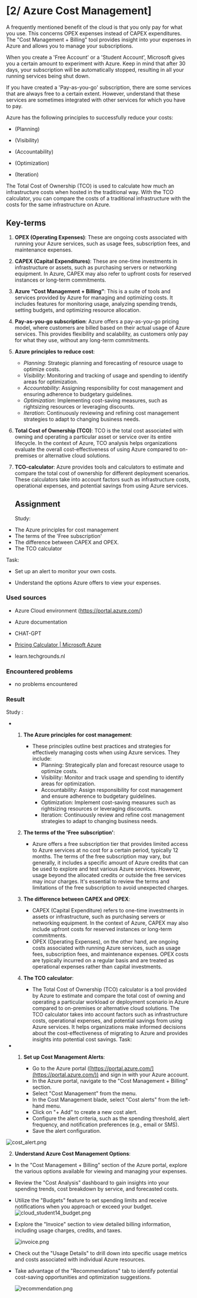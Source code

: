 # [2/ Azure Cost Management]

A frequently mentioned benefit of the cloud is that you only pay for what you use. This concerns OPEX expenses instead of CAPEX expenditures. The "Cost Management + Billing" tool provides insight into your expenses in Azure and allows you to manage your subscriptions.

When you create a 'Free Account' or a 'Student Account', Microsoft gives you a certain amount to experiment with Azure. Keep in mind that after 30 days, your subscription will be automatically stopped, resulting in all your running services being shut down.

If you have created a 'Pay-as-you-go' subscription, there are some services that are always free to a certain extent. However, understand that these services are sometimes integrated with other services for which you have to pay.

Azure has the following principles to successfully reduce your costs:

- (Planning)

- (Visibility)

- (Accountability)

- (Optimization)

- (Iteration)

The Total Cost of Ownership (TCO) is used to calculate how much an infrastructure costs when hosted in the traditional way. With the TCO calculator, you can compare the costs of a traditional infrastructure with the costs for the same infrastructure on Azure.

## Key-terms

1. **OPEX (Operating Expenses)**: These are ongoing costs associated with running your Azure services, such as usage fees, subscription fees, and maintenance expenses.

2. **CAPEX (Capital Expenditures)**: These are one-time investments in infrastructure or assets, such as purchasing servers or networking equipment. In Azure, CAPEX may also refer to upfront costs for reserved instances or long-term commitments.

3. **Azure “Cost Management + Billing”**: This is a suite of tools and services provided by Azure for managing and optimizing costs. It includes features for monitoring usage, analyzing spending trends, setting budgets, and optimizing resource allocation.

4. **Pay-as-you-go subscription**: Azure offers a pay-as-you-go pricing model, where customers are billed based on their actual usage of Azure services. This provides flexibility and scalability, as customers only pay for what they use, without any long-term commitments.

5. **Azure principles to reduce cost**:
   
   - *Planning*: Strategic planning and forecasting of resource usage to optimize costs.
   - *Visibility*: Monitoring and tracking of usage and spending to identify areas for optimization.
   - *Accountability*: Assigning responsibility for cost management and ensuring adherence to budgetary guidelines.
   - *Optimization*: Implementing cost-saving measures, such as rightsizing resources or leveraging discounts.
   - *Iteration*: Continuously reviewing and refining cost management strategies to adapt to changing business needs.

6. **Total Cost of Ownership (TCO)**: TCO is the total cost associated with owning and operating a particular asset or service over its entire lifecycle. In the context of Azure, TCO analysis helps organizations evaluate the overall cost-effectiveness of using Azure compared to on-premises or alternative cloud solutions.

7. **TCO-calculator**: Azure provides tools and calculators to estimate and compare the total cost of ownership for different deployment scenarios. These calculators take into account factors such as infrastructure costs, operational expenses, and potential savings from using Azure services.
   
   ## Assignment
   
   Study:
- The Azure principles for cost management
- The terms of the 'Free subscription'
- The difference between CAPEX and OPEX.
- The TCO calculator

Task:

- Set up an alert to monitor your own costs.

- Understand the options Azure offers to view your expenses.

### Used sources

- Azure Cloud environment (https://portal.azure.com/)

- Azure documentation

- CHAT-GPT

- [Pricing Calculator | Microsoft Azure](https://azure.microsoft.com/en-us/pricing/calculator/)

- learn.techgrounds.nl

### Encountered problems

- no problems encountered

### Result

Study :

- 1. **The Azure principles for cost management**:
     
     - These principles outline best practices and strategies for effectively managing costs when using Azure services. They include:
       - Planning: Strategically plan and forecast resource usage to optimize costs.
       - Visibility: Monitor and track usage and spending to identify areas for optimization.
       - Accountability: Assign responsibility for cost management and ensure adherence to budgetary guidelines.
       - Optimization: Implement cost-saving measures such as rightsizing resources or leveraging discounts.
       - Iteration: Continuously review and refine cost management strategies to adapt to changing business needs.
  
  2. **The terms of the 'Free subscription'**:
     
     - Azure offers a free subscription tier that provides limited access to Azure services at no cost for a certain period, typically 12 months. The terms of the free subscription may vary, but generally, it includes a specific amount of Azure credits that can be used to explore and test various Azure services. However, usage beyond the allocated credits or outside the free services may incur charges. It's essential to review the terms and limitations of the free subscription to avoid unexpected charges.
  
  3. **The difference between CAPEX and OPEX**:
     
     - CAPEX (Capital Expenditure) refers to one-time investments in assets or infrastructure, such as purchasing servers or networking equipment. In the context of Azure, CAPEX may also include upfront costs for reserved instances or long-term commitments.
     - OPEX (Operating Expenses), on the other hand, are ongoing costs associated with running Azure services, such as usage fees, subscription fees, and maintenance expenses. OPEX costs are typically incurred on a regular basis and are treated as operational expenses rather than capital investments.
  
  4. **The TCO calculator**:
     
     - The Total Cost of Ownership (TCO) calculator is a tool provided by Azure to estimate and compare the total cost of owning and operating a particular workload or deployment scenario in Azure compared to on-premises or alternative cloud solutions. The TCO calculator takes into account factors such as infrastructure costs, operational expenses, and potential savings from using Azure services. It helps organizations make informed decisions about the cost-effectiveness of migrating to Azure and provides insights into potential cost savings.
       Task:

- 1. **Set up Cost Management Alerts**:
     
     - Go to the Azure portal ([https://portal.azure.com/](https://portal.azure.com/)) and sign in with your Azure account.
     - In the Azure portal, navigate to the "Cost Management + Billing" section.
     - Select "Cost Management" from the menu.
     - In the Cost Management blade, select "Cost alerts" from the left-hand menu.
     - Click on "+ Add" to create a new cost alert.
     - Configure the alert criteria, such as the spending threshold, alert frequency, and notification preferences (e.g., email or SMS).
     - Save the alert configuration.

![cost_alert.png](cost_alert.png)

2. **Understand Azure Cost Management Options**:
- In the "Cost Management + Billing" section of the Azure portal, explore the various options available for viewing and managing your expenses.

- Review the "Cost Analysis" dashboard to gain insights into your spending trends, cost breakdown by service, and forecasted costs.

- Utilize the "Budgets" feature to set spending limits and receive notifications when you approach or exceed your budget.
  ![cloud_student14_budget.png](cloud_student14_budget.png)

- Explore the "Invoice" section to view detailed billing information, including usage charges, credits, and taxes.
  
  ![invoice.png](invoice.png)

- Check out the "Usage Details" to drill down into specific usage metrics and costs associated with individual Azure resources.

- Take advantage of the "Recommendations" tab to identify potential cost-saving opportunities and optimization suggestions.
  
  ![recommendation.png](recommendation.png)